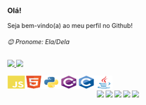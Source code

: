 ### Olá!

Seja bem-vindo(a) ao meu perfil no Github!
###### 😊 Pronome: Ela/Dela



 
<div>
  <a href="https://github.com/LeticiaTrindade">
  <img height="150em" src="https://github-readme-stats.vercel.app/api?username=LeticiaTrindade&show_icons=true&theme=buefy&include_all_commits=true&count_private=true"/>
  <img height="150em" src="https://github-readme-stats.vercel.app/api/top-langs/?username=LeticiaTrindade&layout=compact&langs_count=7&theme=buefy"/>
</div>
 
  <div style="display: inline_block"><br>
  <img align="left" alt="Rafa-Js" height="30" width="40" src="https://raw.githubusercontent.com/devicons/devicon/master/icons/javascript/javascript-plain.svg">
  <img align="left" alt="Rafa-HTML" height="30" width="40" src="https://raw.githubusercontent.com/devicons/devicon/master/icons/html5/html5-original.svg">
  <img align="left" alt="Rafa-Python" height="30" width="40" src="https://raw.githubusercontent.com/devicons/devicon/master/icons/python/python-original.svg">
  <img align="left" alt="Rafa-Csharp" height="30" width="40" src="https://raw.githubusercontent.com/devicons/devicon/master/icons/csharp/csharp-original.svg">
  <img align="left" alt="Rafa-Csharp" height="30" width="40" src="https://raw.githubusercontent.com/devicons/devicon/master/icons/c/c-original.svg">
   <img align="left" alt="Rafa-Java" height="30" width="40" src="https://raw.githubusercontent.com/devicons/devicon/master/icons/java/java-original.svg">
  
</div>
</br>
</br><center><div>
  <a href="https://www.instagram.com/lellyplay/" target="_blank"><img src="https://img.shields.io/badge/-Instagram-%23E4405F?style=for-the-badge&logo=instagram&logoColor=white" target="_blank"></a>
 	<a href="https://www.twitch.tv/lellyplay" target="_blank"><img src="https://img.shields.io/badge/Twitch-9146FF?style=for-the-badge&logo=twitch&logoColor=white" target="_blank"></a>
 <a href="https://discord.gg/9Q3GYjhUm9" target="_blank"><img src="https://img.shields.io/badge/Discord-7289DA?style=for-the-badge&logo=discord&logoColor=white" target="_blank"></a> 
  <a href = "mailto:leticiatrindade@gmail.com"><img src="https://img.shields.io/badge/-Gmail-%23333?style=for-the-badge&logo=gmail&logoColor=white" target="_blank"></a>
  <a href="https://www.linkedin.com/in/let%C3%ADcia-trindade-998037178/" target="_blank"><img src="https://img.shields.io/badge/-LinkedIn-%230077B5?style=for-the-badge&logo=linkedin&logoColor=white" target="_blank"></a> </center>


</div>
